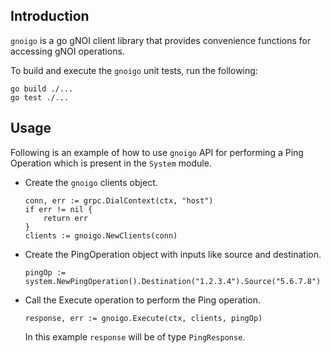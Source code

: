 ## Introduction

`gnoigo` is a go gNOI client library that provides convenience functions for
accessing gNOI operations.

To build and execute the `gnoigo` unit tests, run the following:

```
go build ./...
go test ./...
```

## Usage

Following is an example of how to use `gnoigo` API for performing a Ping
Operation which is present in the `System` module.

*   Create the `gnoigo` clients object.

    ```
    conn, err := grpc.DialContext(ctx, "host")
    if err != nil {
        return err
    }
    clients := gnoigo.NewClients(conn)
    ```

*   Create the PingOperation object with inputs like source and destination.

    ```
    pingOp := system.NewPingOperation().Destination("1.2.3.4").Source("5.6.7.8")
    ```

*   Call the Execute operation to perform the Ping operation.

    ```
    response, err := gnoigo.Execute(ctx, clients, pingOp)
    ```

    In this example `response` will be of type `PingResponse`.
